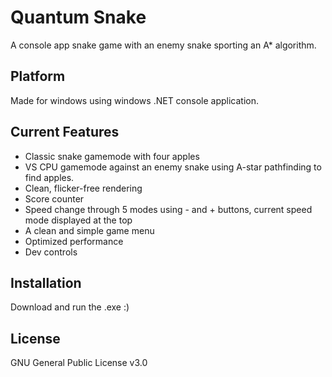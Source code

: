 # Quantum Snake
A console app snake game with an enemy snake sporting an A* algorithm.

## Platform
Made for windows using windows .NET console application. 

## Current Features
* Classic snake gamemode with four apples
* VS CPU gamemode against an enemy snake using A-star pathfinding to find apples.
* Clean, flicker-free rendering
* Score counter
* Speed change through 5 modes using - and + buttons, current speed mode displayed at the top
* A clean and simple game menu
* Optimized performance
* Dev controls

## Installation
Download and run the .exe :)

## License
GNU General Public License v3.0
